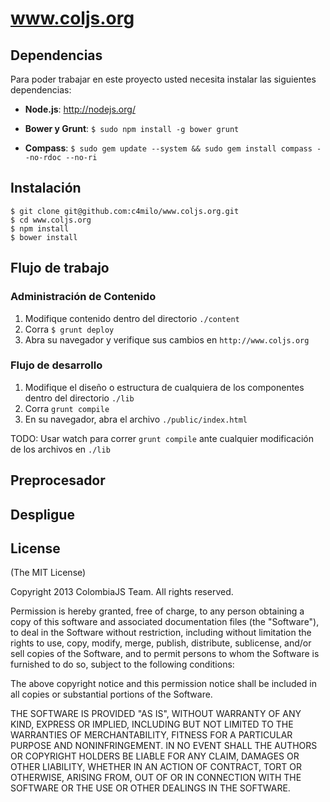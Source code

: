 # www.coljs.org

## Dependencias
Para poder trabajar en este proyecto usted necesita
instalar las siguientes dependencias:

* **Node.js**: http://nodejs.org/

* **Bower y Grunt**: ```$ sudo npm install -g bower grunt```
* **Compass**: ```$ sudo gem update --system && sudo gem install compass --no-rdoc --no-ri```

## Instalación
```
$ git clone git@github.com:c4milo/www.coljs.org.git
$ cd www.coljs.org
$ npm install
$ bower install
```

## Flujo de trabajo
### Administración de Contenido
1. Modifique contenido dentro del directorio ```./content```
2. Corra ```$ grunt deploy```
3. Abra su navegador y verifique sus cambios en ```http://www.coljs.org```

### Flujo de desarrollo
1. Modifique el diseño o estructura de cualquiera de los
componentes dentro del directorio ```./lib```
2. Corra ```grunt compile```
3. En su navegador, abra el archivo ```./public/index.html```

TODO: Usar watch para correr ```grunt compile``` ante
cualquier modificación de los archivos en ```./lib```

## Preprocesador

## Despligue

## License
(The MIT License)

Copyright 2013 ColombiaJS Team. All rights reserved.

Permission is hereby granted, free of charge, to any person obtaining a copy
of this software and associated documentation files (the "Software"), to
deal in the Software without restriction, including without limitation the
rights to use, copy, modify, merge, publish, distribute, sublicense, and/or
sell copies of the Software, and to permit persons to whom the Software is
furnished to do so, subject to the following conditions:

The above copyright notice and this permission notice shall be included in
all copies or substantial portions of the Software.

THE SOFTWARE IS PROVIDED "AS IS", WITHOUT WARRANTY OF ANY KIND, EXPRESS OR
IMPLIED, INCLUDING BUT NOT LIMITED TO THE WARRANTIES OF MERCHANTABILITY,
FITNESS FOR A PARTICULAR PURPOSE AND NONINFRINGEMENT. IN NO EVENT SHALL THE
AUTHORS OR COPYRIGHT HOLDERS BE LIABLE FOR ANY CLAIM, DAMAGES OR OTHER
LIABILITY, WHETHER IN AN ACTION OF CONTRACT, TORT OR OTHERWISE, ARISING
FROM, OUT OF OR IN CONNECTION WITH THE SOFTWARE OR THE USE OR OTHER DEALINGS
IN THE SOFTWARE.
